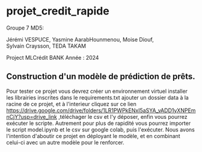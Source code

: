 # projet_credit_rapide

Groupe 7 MD5: 

Jérémi VESPUCE,
Yasmine AarabHounmenou,
Moise Diouf,        
Sylvain Craysson,
TEDA TAKAM

Project MLCrédit BANK
Année : 2024

## Construction d'un modèle de prédiction de prêts.

Pour tester ce projet vous devrez créer un environnement virtuel
installer les librairies inscrites dans le requirements.txt
ajouter un dossier data à la racine de ce projet, et à l'interieur cliquez sur ce lien https://drive.google.com/drive/folders/1LR1PWPkENxI5aSYA_vADD1yXNPEmnCjY?usp=drive_link ,téléchager le csv et l'y déposer, enfin vous pourrez exécuter le scripte.
Autrement pour plus de rapidité vous pourrez importer le script model.ipynb et le csv sur google colab, puis l'exécuter.
Nous avons l'intention d'aboutir ce projet en déployant le modèle, et en combinant celui-ci avec un autre modèle pour le renforcer.
